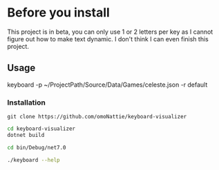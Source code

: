 # Before you install

This project is in beta, you can only use 1 or 2 letters per key as I cannot figure out how to make text dynamic.
I don't think I can even finish this project.

## Usage

keyboard -p ~/ProjectPath/Source/Data/Games/celeste.json -r default

### Installation

```git
git clone https://github.com/omoNattie/keyboard-visualizer
```

```bash
cd keyboard-visualizer
dotnet build

cd bin/Debug/net7.0

./keyboard --help
```

